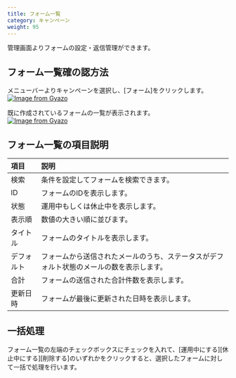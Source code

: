 ```yaml
---
title: フォーム一覧
category: キャンペーン
weight: 95
---
```


管理画面よりフォームの設定・返信管理ができます。
## フォーム一覧確の認方法
メニューバーよりキャンペーンを選択し、[フォーム]をクリックします。
[![Image from Gyazo](https://t.gyazo.com/teams/diverta/7e7c1e5c9e526c16bb6048ea6edb01a4.png)](https://diverta.gyazo.com/7e7c1e5c9e526c16bb6048ea6edb01a4)

既に作成されているフォームの一覧が表示されます。  
[![Image from Gyazo](https://t.gyazo.com/teams/diverta/cd793c01a5e1fa68ba95cc8d90693fa7.png)](https://diverta.gyazo.com/cd793c01a5e1fa68ba95cc8d90693fa7)

## フォーム一覧の項目説明
|項目   |説明  |
| :--- | :--- |
|検索|条件を設定してフォームを検索できます。|
|ID|フォームのIDを表示します。|
|状態|運用中もしくは休止中を表示します。|
|表示順|数値の大きい順に並びます。|
|タイトル|フォームのタイトルを表示します。|
|デフォルト|フォームから送信されたメールのうち、ステータスがデフォルト状態のメールの数を表示します。|
|合計|フォームの送信された合計件数を表示します。|
|更新日時|フォームが最後に更新された日時を表示します。|

## 一括処理
フォーム一覧の左端のチェックボックスにチェックを入れて、[運用中にする][休止中にする][削除する]のいずれかをクリックすると、選択したフォームに対して一括で処理を行います。